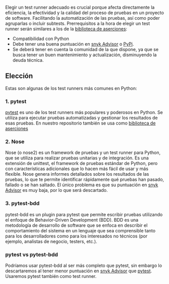 Elegir un test runner adecuado es crucial porque afecta directamente la eficiencia, la efectividad y la calidad del proceso de pruebas en un proyecto de software. Facilitando la automatización de las pruebas, así como poder agruparlas o incluir subtests.
Prerrequisitos a la hora de elegir un test runner serán similares a los de la [biblioteca de aserciones](./biblioteca_aserciones.md):
* Compatibilidad con Python
* Debe tener una buena puntuación en [snyk Advisor](https://snyk.io/advisor/) o [PyPi](https://pypi.org/).
* Se deberá tener en cuenta la comunidad de la que dispone, ya que se busca tener un buen mantenimiento y actualización, disminuyendo la deuda técnica.

## Elección
Estas son algunas de los test runners más comunes en Python:
### 1. pytest
[pytest](https://github.com/pytest-dev/pytest) es uno de los test runners más populares y poderosos en Python. Se utiliza para ejecutar pruebas automatizadas y gestionar los resultados de esas pruebas. En nuestro repositorio también se usa como [biblioteca de aserciones](./biblioteca_aserciones.md)

### 2. Nose
Nose (o nose2) es un framework de pruebas y un test runner para Python, que se utiliza para realizar pruebas unitarias y de integración. Es una extensión de unittest, el framework de pruebas estándar de Python, pero con características adicionales que lo hacen más fácil de usar y más flexible.
Nose genera informes detallados sobre los resultados de las pruebas, lo que te permite identificar rápidamente qué pruebas han pasado, fallado o se han saltado.
El único problema es que su puntuación en [snyk Advisor](https://snyk.io/advisor/python/nose) es muy baja, por lo que será descartado.
### 3. pytest-bdd
pytest-bdd es un plugin para pytest que permite escribir pruebas utilizando el enfoque de Behavior-Driven Development (BDD). BDD es una metodología de desarrollo de software que se enfoca en describir el comportamiento del sistema en un lenguaje que sea comprensible tanto para los desarrolladores como para los interesados no técnicos (por ejemplo, analistas de negocio, testers, etc.).

### pytest vs pytest-bdd
Podríamos usar pytest-bdd al ser más completo que pytest, sin embargo lo descartaremos al tener menor puntuación en [snyk Advisor](https://snyk.io/advisor/python/pytest-bdd) que [pytest](https://snyk.io/advisor/python/pytest). Usaremos pytest también como test runner.